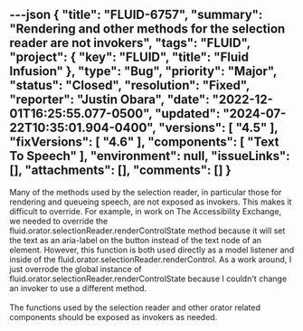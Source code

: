 ---json
{
  "title": "FLUID-6757",
  "summary": "Rendering and other methods for the selection reader are not invokers",
  "tags": "FLUID",
  "project": {
    "key": "FLUID",
    "title": "Fluid Infusion"
  },
  "type": "Bug",
  "priority": "Major",
  "status": "Closed",
  "resolution": "Fixed",
  "reporter": "Justin Obara",
  "date": "2022-12-01T16:25:55.077-0500",
  "updated": "2024-07-22T10:35:01.904-0400",
  "versions": [
    "4.5"
  ],
  "fixVersions": [
    "4.6"
  ],
  "components": [
    "Text To Speech"
  ],
  "environment": null,
  "issueLinks": [],
  "attachments": [],
  "comments": []
}
---
Many of the methods used by the selection reader, in particular those for rendering and queueing speech, are not exposed as invokers. This makes it difficult to override. For example, in work on The Accessibility Exchange, we needed to override the \
fluid.orator.selectionReader.renderControlState method because it will set the text as an aria-label on the button instead of the text node of an element. However, this function is both used directly as a model listener and inside of the fluid.orator.selectionReader.renderControl. As a work around, I just overrode the global instance of fluid.orator.selectionReader.renderControlState because I couldn't change an invoker to use a different method.\
 \
The functions used by the selection reader and other orator related components should be exposed as invokers as needed. 

        